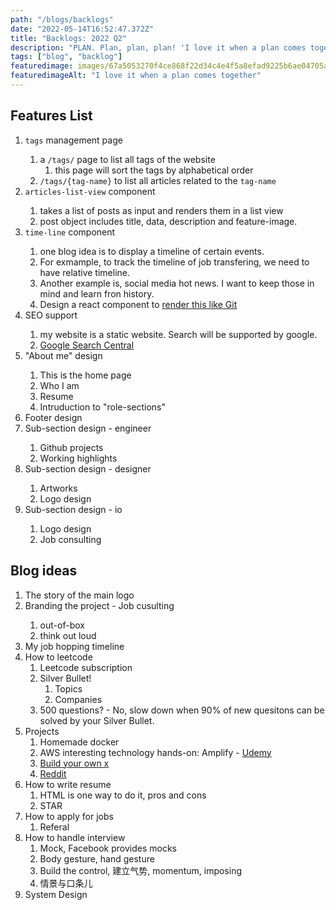 ```yaml
---
path: "/blogs/backlogs"
date: "2022-05-14T16:52:47.372Z"
title: "Backlogs: 2022 Q2"
description: "PLAN. Plan, plan, plan! 'I love it when a plan comes together.'"
tags: ["blog", "backlog"]
featuredimage: images/67a5053270f4ce868f22d34c4e4f5a8efad9225b6ae04705a1cf0cee7c0c2079.png
featuredimageAlt: "I love it when a plan comes together"
---
```


## Features List
1. <critical-marker /> `tags` management page
    1. a `/tags/` page to list all tags of the website
        1. this page will sort the tags by alphabetical order
    2. `/tags/{tag-name}` to list all articles related to the `tag-name`
2. <done-marker /> `articles-list-view` component
    1. takes a list of posts as input and renders them in a list view
    2. post object includes title, data, description and feature-image.
3. <high-marker /> `time-line` component
    1. one blog idea is to display a timeline of certain events. 
    2. For exmample, to track the timeline of job transfering, we need to have relative timeline. 
    3. Another example is, social media hot news. I want to keep those in mind and learn fron history.
    4. <idea-marker /> Design a react component to [render this like Git](https://github.com/nicoespeon/gitgraph.js/tree/master/packages/gitgraph-react)
4. <low-marker /> SEO support
    1. my website is a static website. Search will be supported by google.
    2. [Google Search Central](https://developers.google.com/search/docs/beginner/intro-indexing)
5. <medium-marker /> "About me" design
    1. This is the home page
    2. Who I am
    3. Resume
    4. Intruduction to "role-sections"
6. <low-marker /> Footer design
7. <medium-marker /> Sub-section design - engineer
    1. Github projects
    2. Working highlights
8. <medium-marker /> Sub-section design - designer
    1. Artworks
    2. Logo design
9. <medium-marker /> Sub-section design - io
    1. Logo design
    2. Job consulting

## Blog ideas
1. The story of the main logo
2. <critical-marker />Branding the project - Job cusulting
    1. <idea-marker /> out-of-box
    2. <idea-marker /> think out loud
3. My job hopping timeline
4. How to leetcode
    1. Leetcode subscription
    2. Silver Bullet!
        1. Topics
        2. Companies
    3. 500 questions? - No, slow down when 90% of new quesitons can be solved by your Silver Bullet.
5. Projects
    1. Homemade docker
    2. AWS interesting technology hands-on: Amplify - [Udemy](https://www.udemy.com/course/serverless-react-with-aws-amplify/)
    3. [Build your own x](https://github.com/codecrafters-io/build-your-own-x)
    4. [Reddit](https://www.reddit.com/r/csMajors/comments/uowh05/people_who_got_good_jobsinternships_share_your/?utm_source=share&utm_medium=ios_app&utm_name=iossmf)
6. How to write resume
    1. HTML is one way to do it, pros and cons
    2. STAR
7. How to apply for jobs
    1. Referal
8. How to handle interview
    1. Mock, Facebook provides mocks
    2. Body gesture, hand gesture
    3. Build the control, 建立气势, momentum, imposing
    4. 情景与口条儿
9. System Design
